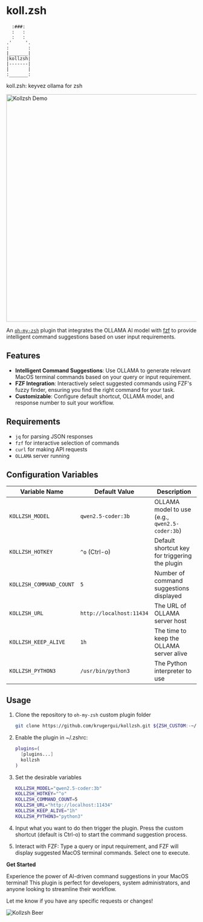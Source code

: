 # koll.zsh

```
  :###:
  :   :
  :   :
.'     '.
:       :
|_______|
|kollzsh|
|‐‐‐‐‐‐‐|
|       |
:_______:
```

koll.zsh: keyvez ollama for zsh

<img src="demo.svg" alt="Kollzsh Demo" width="600">

An [`oh-my-zsh`](https://ohmyz.sh) plugin that integrates the OLLAMA AI model
with [fzf](https://github.com/junegunn/fzf) to provide intelligent command
suggestions based on user input requirements.

## Features

- **Intelligent Command Suggestions**: Use OLLAMA to generate relevant MacOS
  terminal commands based on your query or input requirement.
- **FZF Integration**: Interactively select suggested commands using FZF's fuzzy
  finder, ensuring you find the right command for your task.
- **Customizable**: Configure default shortcut, OLLAMA model, and response number
  to suit your workflow.

## Requirements

- `jq` for parsing JSON responses
- `fzf` for interactive selection of commands
- `curl` for making API requests
- `OLLAMA` server running

## Configuration Variables

| Variable Name           | Default Value            | Description                                    |
| ----------------------- | ------------------------ | ---------------------------------------------- |
| `KOLLZSH_MODEL`         | `qwen2.5-coder:3b`       | OLLAMA model to use (e.g., `qwen2.5-coder:3b`) |
| `KOLLZSH_HOTKEY`        | `^o` (Ctrl-o)            | Default shortcut key for triggering the plugin |
| `KOLLZSH_COMMAND_COUNT` | `5`                      | Number of command suggestions displayed        |
| `KOLLZSH_URL`           | `http://localhost:11434` | The URL of OLLAMA server host                  |
| `KOLLZSH_KEEP_ALIVE`    | `1h`                     | The time to keep the OLLAMA server alive       |
| `KOLLZSH_PYTHON3`       | `/usr/bin/python3`       | The Python interpreter to use                  |

## Usage

1. Clone the repository to `oh-my-zsh` custom plugin folder

   ```bash
   git clone https://github.com/krugergui/kollzsh.git ${ZSH_CUSTOM:-~/.oh-my-zsh/custom}/plugins/kollzsh
   ```

2. Enable the plugin in ~/.zshrc:

   ```bash
   plugins=(
     [plugins...]
     kollzsh
   )
   ```

3. Set the desirable variables

   ```bash
   KOLLZSH_MODEL="qwen2.5-coder:3b"
   KOLLZSH_HOTKEY="^o"
   KOLLZSH_COMMAND_COUNT=5
   KOLLZSH_URL="http://localhost:11434"
   KOLLZSH_KEEP_ALIVE="1h"
   KOLLZSH_PYTHON3="python3"
   ```

4. Input what you want to do then trigger the plugin. Press the custom shortcut (default is Ctrl-o) to start
   the command suggestion process.

5. Interact with FZF: Type a query or input requirement, and FZF will display
   suggested MacOS terminal commands. Select one to execute.

**Get Started**

Experience the power of AI-driven command suggestions in your MacOS terminal! This
plugin is perfect for developers, system administrators, and anyone looking to
streamline their workflow.

Let me know if you have any specific requests or changes!

![Kollzsh Beer](kollzsh_beer.png)
